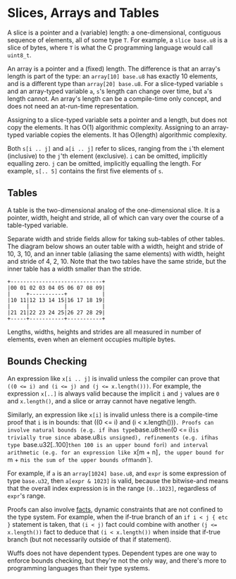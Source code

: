 # Slices, Arrays and Tables

A slice is a pointer and a (variable) length: a one-dimensional, contiguous
sequence of elements, all of some type `T`. For example, a `slice base.u8` is a
slice of bytes, where `T` is what the C programming language would call
`uint8_t`.

An array is a pointer and a (fixed) length. The difference is that an array's
length is part of the type: an `array[10] base.u8` has exactly 10 elements, and
is a different type than `array[20] base.u8`. For a slice-typed variable `s`
and an array-typed variable `a`, `s`'s length can change over time, but `a`'s
length cannot. An array's length can be a compile-time only concept, and does
not need an at-run-time representation.

Assigning to a slice-typed variable sets a pointer and a length, but does not
copy the elements. It has O(1) algorithmic complexity. Assigning to an
array-typed variable copies the elements. It has O(length) algorithmic
complexity.

Both `s[i .. j]` and `a[i .. j]` refer to slices, ranging from the `i`'th
element (inclusive) to the `j`'th element (exclusive). `i` can be omitted,
implicitly equalling zero. `j` can be omitted, implicitly equalling the length.
For example, `s[.. 5]` contains the first five elements of `s`.


## Tables

A table is the two-dimensional analog of the one-dimensional slice. It is a
pointer, width, height and stride, all of which can vary over the course of a
table-typed variable.

Separate width and stride fields allow for taking sub-tables of other tables.
The diagram below shows an outer table with a width, height and stride of 10,
3, 10, and an inner table (aliasing the same elements) with width, height and
stride of 4, 2, 10. Note that the two tables have the same stride, but the
inner table has a width smaller than the stride.

```
+-----------------------------+
|00 01 02 03 04 05 06 07 08 09|
|     +-----------+           |
|10 11|12 13 14 15|16 17 18 19|
|     |           |           |
|21 21|22 23 24 25|26 27 28 29|
+-----+-----------+-----------+
```

Lengths, widths, heights and strides are all measured in number of elements,
even when an element occupies multiple bytes.


## Bounds Checking

An expression like `x[i .. j]` is invalid unless the compiler can prove that
`((0 <= i) and (i <= j) and (j <= x.length()))`. For example, the expression
`x[..]` is always valid because the implicit `i` and `j` values are `0` and
`x.length()`, and a slice or array cannot have negative length.

Similarly, an expression like `x[i]` is invalid unless there is a compile-time
proof that `i` is in bounds: that ((0 <= i) and (i < x.length()))`. Proofs can
involve natural bounds (e.g. if `i` has type `base.u8` then `(0 <= i)` is
trivially true since a `base.u8` is unsigned), refinements (e.g. if `i`has type
`base.u32[..100]` then 100 is an upper bound for `i`) and interval arithmetic
(e.g. for an expression like `x[m + n]`, the upper bound for `m + n` is the sum
of the upper bounds of `m` and `n`).

For example, if `a` is an `array[1024] base.u8`, and `expr` is some expression
of type `base.u32`, then `a[expr & 1023]` is valid, because the bitwise-and
means that the overall index expression is in the range `[0..1023]`, regardless
of `expr`'s range.

Proofs can also involve [facts](/doc/note/facts.md), dynamic constraints that
are not confined to the type system. For example, when the if-true branch of an
`if i < j { etc }` statement is taken, that `(i < j)` fact could combine with
another `(j <= x.length())` fact to deduce that `(i < x.length())` when inside
that if-true branch (but not necessarily outside of that if statement).

Wuffs does not have dependent types. Dependent types are one way to enforce
bounds checking, but they're not the only way, and there's more to programming
languages than their type systems.
